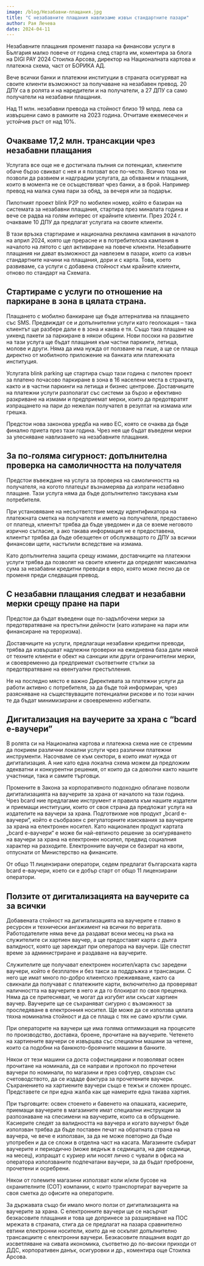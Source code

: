```yaml
---
image: /blog/Незабавни-плащания.jpg
title: "С незабавните плащания навлизаме извън стандартните пазари"
author: Рая Лечева
date: 2024-04-11
---
```


Незабавните плащания променят пазара на финансови услуги в България малко повече от година след старта им, коментира за блога на DIGI PAY 2024 Стоилка Арсова, директор на Националната картова и платежна схема, част от БОРИКА АД.

Вече всички банки и платежни институции в страната осигуряват на своите клиенти възможност за получаване на незабавен превод. 20 ДПУ са в ролята и на наредители и на получатели, а 27 ДПУ са само получатели на незабавни плащания.

Над 11 млн. незабавни превода на стойност близо 19 млрд. лева са извършени само в рамките на 2023 година. Отчитаме ежемесечен и устойчив ръст от над 10%.

## Очакваме 17,2 млн. трансакции чрез незабавни плащания

Услугата все още не е достигнала пълния си потенциал, клиентите обаче бързо свикват с нея и я ползват все по-често. Всичко това ни позволи да развием и надградим услугата, да oбхванем и плащания, които в момента не се осъществяват чрез банки, а в брой. Например превод на малка сума пари за обяд, за вечеря или за подарък.

Пилотният проект blink P2P по мобилен номер, който е базиран на системата за незабавни плащания, стартира през миналата година и вече се радва на голям интерес от крайните клиенти. През 2024 г. очакваме 10 ДПУ да предлагат услугата на своите клиенти.

В тази връзка стартираме и национална рекламна кампания в началото на април 2024, която ще прерасне и в потребителска кампания в началото на лятото с цел активиране на повече клиенти. Незабавните плащания ни дават възможност да навлезем в пазари, които са извън стандартните начини на плащания, дори и с карта. Това, което развиваме, са услуги с добавена стойност към крайните клиенти, отново по стандарт на Схемата.

## Стартираме с услуги по отношение на паркиране в зона в цялата страна.

Плащането с мобилно банкиране ще бъде алтернатива на плащането със SMS. Предвиждат се и допълнителни услуги като геолокация – така клиентът ще разбере дали е в зона и каква е тя. Също така плащане на уикенд пакети за паркиране в някои общини. Нови посоки на развитие на тази услуга ще бъдат плащания към частни паркинги, летища, молове и други. Няма да има нужда от ползване на гише, а ще се плаща директно от мобилното приложение на банката или платежната институция.

Услугата blink parking ще стартира също тази година с пилотен проект за платено почасово паркиране в зона в 16 населени места в страната, както и в частни паркинги на летища и бизнес центрове. Доставчиците на платежни услуги разполагат със системи за бързо и ефективно разкриване на измами и предприемат мерки, които да предотвратят изпращането на пари до нежелан получател в резултат на измама или грешка.

Предстои нова законова уредба на ниво ЕС, която се очаква да бъде финално приета през тази година. Чрез нея ще бъдат въведени мерки за улесняване навлизането на незабавните плащания.

## За по-голяма сигурност: допълнителна проверка на самоличността на получателя

Предстои въвеждане на услуга за проверка на самоличността на получателя, на когото платецът възнамерява да изпрати незабавно плащане. Тази услуга няма да бъде допълнително таксувана към потребителя.

При установяване на несъответствие между идентификатора на платежната сметка на получателя и името на получателя, предоставено от платеца, клиентът трябва да бъде уведомен и да се вземе неговото изрично съгласие, а ако такава информация не е предоставена, клиентът трябва да бъде обезщетен от обслужващото го ДПУ за всички финансови щети, настъпили вследствие на измама.

Като допълнителна защита срещу измами, доставчиците на платежни услуги трябва да позволят на своите клиенти да определят максимална сума за незабавни кредитни преводи в евро, която може лесно да се променя преди следващия превод.

## С незабавни плащания следват и незабавни мерки срещу пране на пари

Предстои да бъдат въведени още по-задълбочени мерки за предотвратяване на престъпни дейности (като изпиране на пари или финансиране на тероризма).

Доставчиците на услуги, предлагащи незабавни кредитни преводи, трябва да извършват надлежни проверки на ежедневна база дали някой от техните клиенти е обект на санкции или други ограничителни мерки, и своевременно да предприемат съответните стъпки за предотвратяване на евентуални престъпления.

Не на последно място е важно Директивата за платежни услуги да работи активно с потребителя, за да бъде той информиран, чрез разясняване на съществуващите потенциални рискове и по този начин те да бъдат минимизирани и своевременно избегнати.

## Дигитализация на ваучерите за храна с “bcard e-ваучери”

В ролята си на Национална картова и платежна схема ние се стремим да покрием
различни локални услуги чрез различни платежни инструменти. Насочваме се към сектори, в които имат нужда от дигитализация. А ние като една локална схема можем да предложим адекватни и конкурентни решения, от които да са доволни както нашите участници, така и самите търговци.

Промените в Закона за корпоративното подоходно облагане позволи дигитализацията на ваучерите за храна от началото на тази година. Чрез bcard ние предлагаме инструмент и правила към нашите издатели и приемащи институции, които от своя страна да предложат услуга на издателите на ваучери за храна. Подготвихме нов продукт „bcard е-ваучери“, който е съобразен с регулаторните изисквания за ваучерите за храна на електронен носител. Като национален продукт картата „bcard е-ваучери“ е може би най-евтиното решение за осигуряването на ваучери за храна на електронен носител, предвид социалния характер на разходите. Електронните ваучери се базират на квоти, отпуснати от Министерство на финансите.

От общо 11 лицензирани оператори, седем предлагат българската карта bcard e-ваучери, което си е добър старт от общо 11 лицензирани оператори.

## Ползите от дигитализацията на ваучерите са за всички

Добавената стойност на дигитализацията на ваучерите е главно в ресурсен и технически ангажимент на всички по веригата. Работодателите няма вече да раздават всеки месец на ръка на служителите си хартиен ваучер, а ще предоставят карта с дълга валидност, която ще зареждат при оператора на ваучери. Ще спестят време за администриране и раздаване на ваучерите.

Служителите ще получават електронен носител/карта със заредени ваучери, който е безплатен и без такси за поддръжка и трансакции. С него ще имат много по-добро клиентско преживяване, както са свикнали да получават с платежните карти, включително да проверяват наличността на ваучерите в него и да го блокират по своя преценка. Няма да се притесняват, че могат да изгубят или скъсат хартиен ваучер. Ваучерите ще се съхраняват сигурно с възможност за проследяване в електронния носител. Ще може да се използва цялата тяхна номинална стойност и да се плаща с тях не само кръгли суми.

При операторите на ваучери ще има голяма оптимизация на процесите по производство, доставка, броене, прочитане на ваучерите. Четенето на хартиените ваучери се извършва със специални машини за четене, които са подобни на банкното-броячните машини в банките.

Някои от тези машини са доста софистицирани и позволяват освен прочитане на номинала, да се направи и протокол по прочетени ваучери по номинали, по магазини и през софтуер, свързан със счетоводството, да се издаде фактура за прочетените ваучери.
Съхранението на хартиените ваучери също е тежък и сложен процес. Представете си при една жалба как ще намерите една такава хартия.

При търговците: освен стоенето и бавенето на опашката, касиерите, приемащи ваучерите в магазините имат специални инструкции за разпознаване на спесимени на ваучерите, които са в обръщение. Касиерите следят за валидността на ваучера и когато ваучерът бъде използван трябва да бъде поставен печат на обратната страна на ваучера, че вече е използван, за да не може повторно да бъде употребен и да се сложи в отделна част на касата. Магазините събират ваучерите и периодично (може веднъж в седмицата, на две седмици, на месец), изпращат с куриер или носят лично с чували в офиса на оператора използваните подпечатани ваучери, за да бъдат преброени, прочетени и осребрени.

Някои от големите магазини използват коли и/или бусове на охранителните (СОТ)
компании, с които транспортират ваучерите за своя сметка до офисите на операторите.

За държавата също би имало много ползи от дигитализацията на ваучерите за храна. С електронните ваучери ще се насърчат безкасовите плащания и това ще допринесе за разширяване на ПОС мрежата в страната, стига да се предлагат на пазара сравнително евтини електронни носители, които да не оскъпят допълнително трансакциите с електронни ваучери. Безкасовите плащания водят до изсветляване на сивата икономика, съответно до по-високи приходи от ДДС, корпоративен данък, осигуровки и др., коментира още Стоилка Арсова.
